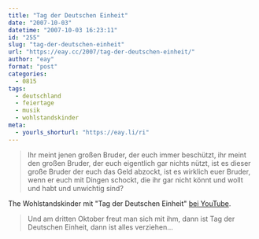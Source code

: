 ```yaml
---
title: "Tag der Deutschen Einheit"
date: "2007-10-03"
datetime: "2007-10-03 16:23:11"
id: "255"
slug: "tag-der-deutschen-einheit"
url: "https://eay.cc/2007/tag-der-deutschen-einheit/"
author: "eay"
format: "post"
categories:
  - 0815
tags:
  - deutschland
  - feiertage
  - musik
  - wohlstandskinder
meta:
  - yourls_shorturl: "https://eay.li/ri"
---
```


> Ihr meint jenen großen Bruder, der euch immer beschützt, ihr meint den großen Bruder, der euch eigentlich gar nichts nützt, ist es dieser große Bruder der euch das Geld abzockt, ist es wirklich euer Bruder, wenn er euch mit Dingen schockt, die ihr gar nicht könnt und wollt und habt und unwichtig sind?

The Wohlstandskinder mit "Tag der Deutschen Einheit" [bei YouTube](http://www.youtube.com/watch?v=S10CRLwKwnw).

> Und am dritten Oktober freut man sich mit ihm, dann ist Tag der Deutschen Einheit, dann ist alles verziehen...
